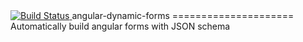 <a href="https://travis-ci.org/wbreza/angular-dynamic-forms">
  <img src="https://travis-ci.org/wbreza/angular-dynamic-forms.svg" alt="Build Status" />
</a>
angular-dynamic-forms
=====================
Automatically build angular forms with JSON schema
